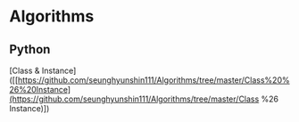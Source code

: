 # Algorithms



## Python



[Class & Instance]([[https://github.com/seunghyunshin111/Algorithms/tree/master/Class%20%26%20Instance](https://github.com/seunghyunshin111/Algorithms/tree/master/Class %26 Instance)])

